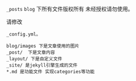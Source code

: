 `_posts` `blog` 下所有文件版权所有 未经授权请勿使用。

请修改
```
_config.yml。
```

```
blog/images 下是文章使用的图片
_post/  下是文章内容
_layout/ 下是自定义文件
_site/ 是jekyll引擎生成的文件
*.md 是功能文件 实现categories等功能
```



